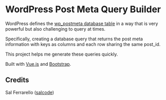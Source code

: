 # WordPress Post Meta Query Builder

WordPress defines the [wp_postmeta database table](https://codex.wordpress.org/Database_Description#Table:_wp_postmeta) in a way that is very powerful but also challenging to query at times.

Specifically, creating a database query that returns the post meta information with keys as columns and each row sharing the same post_id.

This project helps me generate these queries quickly.

Built with [Vue.js](https://vuejs.org/) and [Bootstrap](https://getbootstrap.com/).

## Credits

Sal Ferrarello ([salcode](https://github.com/salcode/))

